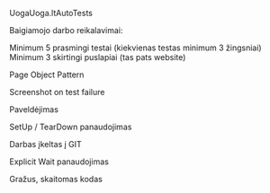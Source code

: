 UogaUoga.ltAutoTests

Baigiamojo darbo reikalavimai:

Minimum 5 prasmingi testai (kiekvienas testas minimum 3 žingsniai)
Minimum 3 skirtingi puslapiai (tas pats website)

Page Object Pattern

Screenshot on test failure

Paveldėjimas

SetUp / TearDown panaudojimas

Darbas įkeltas į GIT

Explicit Wait panaudojimas

Gražus, skaitomas kodas
